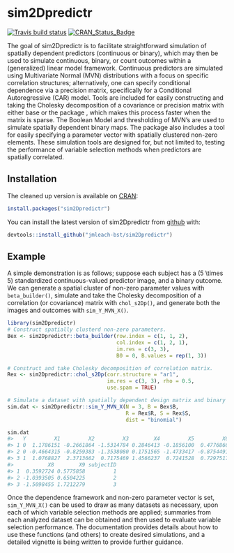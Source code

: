 
<!-- README.md is generated from README.Rmd. Please edit that file -->

# sim2Dpredictr

<!-- badges: start -->

[![Travis build
status](https://travis-ci.org/jmleach-bst/sim2Dpredictr.svg?branch=master)](https://travis-ci.org/jmleach-bst/sim2Dpredictr)
[![CRAN\_Status\_Badge](https://www.r-pkg.org/badges/version/sim2Dpredictr)](https://cran.r-project.org/package=sim2Dpredictr)
<!-- badges: end -->

The goal of sim2Dpredictr is to facilitate straightforward simulation of
spatially dependent predictors (continuous or binary), which may then be
used to simulate continuous, binary, or count outcomes within a
(generalized) linear model framework. Continuous predictors are
simulated using Multivariate Normal (MVN) distributions with a focus on
specific correlation structures; alternatively, one can specify
conditional dependence via a precision matrix, specifically for a
Conditional Autoregressive (CAR) model. Tools are included for easily
constructing and taking the Cholesky decomposition of a covariance or
precision matrix with either base  or the  package , which makes this
process faster when the matrix is sparse. The Boolean Model and
thresholding of MVN’s are used to simulate spatially dependent binary
maps. The package also includes a tool for easily specifying a parameter
vector with spatially clustered non-zero elements. These simulation
tools are designed for, but not limited to, testing the performance of
variable selection methods when predictors are spatially correlated.

## Installation

The cleaned up version is available on
[CRAN](https://cran.r-project.org/package=sim2Dpredictr):

``` r
install.packages("sim2Dpredictr")
```

You can install the latest version of sim2Dpredictr from
[github](https://github.com) with:

``` r
devtools::install_github("jmleach-bst/sim2Dpredictr")
```

## Example

A simple demonstration is as follows; suppose each subject has a
\(5 \times 5\) standardized continuous-valued predictor image, and a
binary outcome. We can generate a spatial cluster of non-zero parameter
values with `beta_builder()`, simulate and take the Cholesky
decomposition of a correlation (or covariance) matrix with
`chol_s2Dp()`, and generate both the images and outcomes with
`sim_Y_MVN_X()`.

``` r
library(sim2Dpredictr)
# Construct spatially clusterd non-zero parameters.
Bex <- sim2Dpredictr::beta_builder(row.index = c(1, 1, 2), 
                                   col.index = c(1, 2, 1),
                                   im.res = c(3, 3),
                                   B0 = 0, B.values = rep(1, 3))

# Construct and take Cholesky decomposition of correlation matrix.
Rex <- sim2Dpredictr::chol_s2Dp(corr.structure = "ar1", 
                                im.res = c(3, 3), rho = 0.5,
                                use.spam = TRUE)

# Simulate a dataset with spatially dependent design matrix and binary outcomes.
sim.dat <- sim2Dpredictr::sim_Y_MVN_X(N = 3, B = Bex$B, 
                                      R = Rex$R, S = Rex$S, 
                                      dist = "binomial")

sim.dat
#>   Y         X1         X2         X3        X4         X5         X6        X7
#> 1 0  1.1786151 -0.2661864 -1.5314784 0.2846413 -0.1856100  0.4776866 0.2602763
#> 2 0 -0.4664315 -0.8259383 -1.3538080 0.1751565 -1.4733417 -0.8754491 0.6765135
#> 3 1  1.0768827  2.3713662  0.7175469 1.4566237  0.7241528  0.7297517 1.8309959
#>           X8        X9 subjectID
#> 1  0.3592724 0.5775858         1
#> 2 -1.0393505 0.6504225         2
#> 3 -1.5098455 1.7212279         3
```

Once the dependence framework and non-zero parameter vector is set,
`sim_Y_MVN_X()` can be used to draw as many datasets as necessary, upon
each of which variable selection methods are applied; summaries from
each analyzed dataset can be obtained and then used to evaluate variable
selection performance. The documentation provides details about how to
use these functions (and others) to create desired simulations, and a
detailed vignette is being written to provide further guidance.
